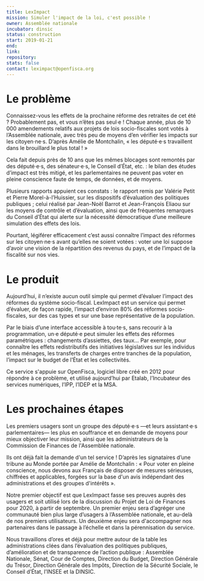 ```yaml
---
title: LexImpact
mission: Simuler l'impact de la loi, c'est possible !
owner: Assemblée nationale
incubator: dinsic
status: construction
start: 2019-01-21
end:
link:
repository:
stats: false
contact: leximpact@openfisca.org
---
```


# Le problème

Connaissez-vous les effets de la prochaine réforme des retraites de cet été ? Probablement pas, et vous n’êtes pas seul·e ! Chaque année, plus de 10 000 amendements relatifs aux projets de lois socio-fiscales sont votés à l’Assemblée nationale, avec très peu de moyens d’en vérifier les impacts sur les citoyen·ne·s. D’après Amélie de Montchalin, « les député·e·s travaillent dans le brouillard le plus total ! »

Cela fait depuis près de 10 ans que les mêmes blocages sont remontés par des député·e·s, des sénateur·e·s, le Conseil d’État, etc. : le bilan des études d’impact est très mitigé, et les parlementaires ne peuvent pas voter en pleine conscience faute de temps, de données, et de moyens.

Plusieurs rapports appuient ces constats : le rapport remis par Valérie Petit et Pierre Morel-à-l’Huissier, sur les dispositifs d’évaluation des politiques publiques ; celui réalisé par Jean-Noël Barrot et Jean-François Eliaou sur les moyens de contrôle et d’évaluation, ainsi que de fréquentes remarques du Conseil d’État qui alerte sur la nécessité démocratique d’une meilleure simulation des effets des lois.

Pourtant, légiférer efficacement c’est aussi connaître l’impact des réformes sur les citoyen·ne·s avant qu’elles ne soient votées : voter une loi suppose d’avoir une vision de la répartition des revenus du pays, et de l’impact de la fiscalité sur nos vies.

# Le produit

Aujourd’hui, il n’existe aucun outil simple qui permet d’évaluer l’impact des réformes du système socio-fiscal. LexImpact est un service qui permet d’évaluer, de façon rapide, l’impact d’environ 80% des réformes socio-fiscales, sur des cas types et sur une base représentative de la population.

Par le biais d’une interface accessible à tou·te·s, sans recourir à la programmation, un·e député·e peut simuler les effets des réformes paramétriques : changements d’assiettes, des taux… Par exemple, pour connaître les effets redistributifs des initiatives législatives sur les individus et les ménages, les transferts de charges entre tranches de la population, l’impact sur le budget de l’État et les collectivités.

Ce service s'appuie sur OpenFisca, logiciel libre créé en 2012 pour répondre à ce problème, et utilisé aujourd’hui par Etalab, l’Incubateur des services numériques, l’IPP, l’IDEP et la MSA.

# Les prochaines étapes

Les premiers usagers sont un groupe des député·e·s —et leurs assistant·e·s parlementaires— les plus en souffrance et en demande de moyens pour mieux objectiver leur mission, ainsi que les administrateurs de la Commission de Finances de l'Assemblée nationale.

Ils ont déjà fait la demande d'un tel service ! D’après les signataires d’une tribune au Monde portée par Amélie de Montchalin : « Pour voter en pleine conscience, nous devons aux Français de disposer de mesures sérieuses, chiffrées et applicables, forgées sur la base d'un avis indépendant des administrations et des groupes d'intérêts ».

Notre premier objectif est que LexImpact fasse ses preuves auprès des usagers et soit utilisé lors de la discussion du Projet de Loi de Finances pour 2020, à partir de septembre. Un premier enjeu sera d’agréger une communauté bien plus large d’usagers à l’Assemblée nationale, et au-delà de nos premiers utilisateurs. Un deuxième enjeu sera d'accompagner nos partenaires dans le passage à l’échelle et dans la pérennisation du service.

Nous travaillons d’ores et déjà pour mettre autour de la table les administrations clées dans l’évaluation des politiques publiques, d’amélioration et de transparence de l’action publique : Assemblée Nationale, Sénat, Cour de Comptes, Direction du Budget, Direction Générale du Trésor, Direction Générale des Impôts, Direction de la Sécurité Sociale, le Conseil d’État, l’INSEE et la DINSIC.
